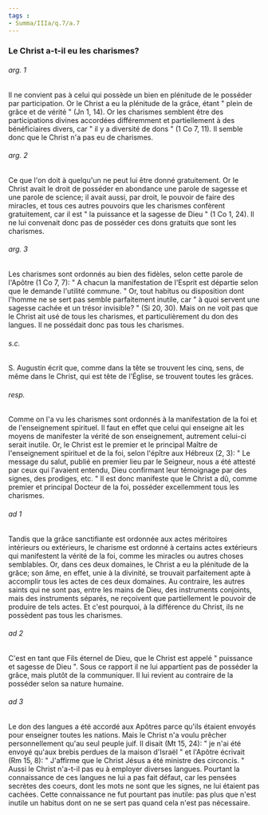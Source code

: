 ```yaml
---
tags : 
- Summa/IIIa/q.7/a.7
---
```


### Le Christ a-t-il eu les charismes?

###### arg. 1
Il ne convient pas à celui qui possède un bien en plénitude de le posséder par participation. Or le Christ a eu la plénitude de la grâce, étant " plein de grâce et de vérité " (Jn 1, 14). Or les charismes semblent être des participations divines accordées différemment et partiellement à des bénéficiaires divers, car " il y a diversité de dons " (1 Co 7, 11). Il semble donc que le Christ n'a pas eu de charismes. 

###### arg. 2
Ce que l'on doit à quelqu'un ne peut lui être donné gratuitement. Or le Christ avait le droit de posséder en abondance une parole de sagesse et une parole de science; il avait aussi, par droit, le pouvoir de faire des miracles, et tous ces autres pouvoirs que les charismes confèrent gratuitement, car il est " la puissance et la sagesse de Dieu " (1 Co 1, 24). Il ne lui convenait donc pas de posséder ces dons gratuits que sont les charismes. 

###### arg. 3
Les charismes sont ordonnés au bien des fidèles, selon cette parole de l'Apôtre (1 Co 7, 7): " A chacun la manifestation de l'Esprit est départie selon que le demande l'utilité commune. " Or, tout habitus ou disposition dont l'homme ne se sert pas semble parfaitement inutile, car " à quoi servent une sagesse cachée et un trésor invisible? " (Si 20, 30). Mais on ne voit pas que le Christ ait usé de tous les charismes, et particulièrement du don des langues. Il ne possédait donc pas tous les charismes. 

###### s.c.
S. Augustin écrit que, comme dans la tête se trouvent les cinq, sens, de même dans le Christ, qui est tête de l’Église, se trouvent toutes les grâces. 

###### resp.
Comme on l'a vu les charismes sont ordonnés à la manifestation de la foi et de l'enseignement spirituel. Il faut en effet que celui qui enseigne ait les moyens de manifester la vérité de son enseignement, autrement celui-ci serait inutile. Or, le Christ est le premier et le principal Maître de l'enseignement spirituel et de la foi, selon l'épître aux Hébreux (2, 3): " Le message du salut, publié en premier lieu par le Seigneur, nous a été attesté par ceux qui l'avaient entendu, Dieu confirmant leur témoignage par des signes, des prodiges, etc. " Il est donc manifeste que le Christ a dû, comme premier et principal Docteur de la foi, posséder excellemment tous les charismes. 

###### ad 1
Tandis que la grâce sanctifiante est ordonnée aux actes méritoires intérieurs ou extérieurs, le charisme est ordonné à certains actes extérieurs qui manifestent la vérité de la foi, comme les miracles ou autres choses semblables. Or, dans ces deux domaines, le Christ a eu la plénitude de la grâce; son âme, en effet, unie à la divinité, se trouvait parfaitement apte à accomplir tous les actes de ces deux domaines. Au contraire, les autres saints qui ne sont pas, entre les mains de Dieu, des instruments conjoints, mais des instruments séparés, ne reçoivent que partiellement le pouvoir de produire de tels actes. Et c'est pourquoi, à la différence du Christ, ils ne possèdent pas tous les charismes. 

###### ad 2
C'est en tant que Fils éternel de Dieu, que le Christ est appelé " puissance et sagesse de Dieu ". Sous ce rapport il ne lui appartient pas de posséder la grâce, mais plutôt de la communiquer. Il lui revient au contraire de la posséder selon sa nature humaine. 

###### ad 3
Le don des langues a été accordé aux Apôtres parce qu'ils étaient envoyés pour enseigner toutes les nations. Mais le Christ n'a voulu prêcher personnellement qu'au seul peuple juif. Il disait (Mt 15, 24): " je n'ai été envoyé qu'aux brebis perdues de la maison d'Israël " et l'Apôtre écrivait (Rm 15, 8): " J'affirme que le Christ Jésus a été ministre des circoncis. " Aussi le Christ n'a-t-il pas eu à employer diverses langues. Pourtant la connaissance de ces langues ne lui a pas fait défaut, car les pensées secrètes des coeurs, dont les mots ne sont que les signes, ne lui étaient pas cachées. Cette connaissance ne fut pourtant pas inutile: pas plus que n'est inutile un habitus dont on ne se sert pas quand cela n'est pas nécessaire. 

